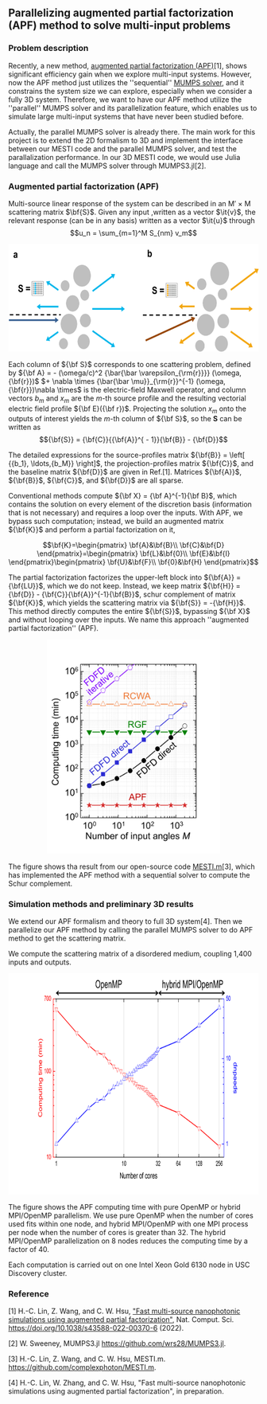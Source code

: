 ##  Parallelizing augmented partial factorization (APF) method to solve multi-input problems
 
### Problem description
Recently, a new method, [augmented partial factorization (APF)](https://arxiv.org/abs/2205.07887)[1], shows significant efficiency gain when we explore multi-input systems. However, now the APF method just utilizes the ''sequential'' [MUMPS solver](https://mumps-solver.org/index.php), and it constrains the system size we can explore, especially when we consider a fully 3D system. Therefore, we want to have our APF method utilize the ''parallel'' MUMPS solver and its parallelization feature, which enables us to simulate large multi-input systems that have never been studied before.
 
Actually, the parallel MUMPS solver is already there. The main work for this project is to extend the 2D formalism to 3D and implement the interface between our MESTI code and the parallel MUMPS solver, and test the parallalization performance. In our 3D MESTI code, we would use Julia language and call the MUMPS solver through MUMPS3.jl[2].

### Augmented partial factorization (APF)
Multi-source linear response of the system can be described in an M′ × M scattering matrix $\bf{S}$. Given any input
,written as a vector $\it{v}$, the relevant response (can be in any basis) written as a vector $\it{u}$ through
$$u_n = \sum_{m=1}^M S_{nm} v_m$$

<p align="center">
 <img src="./img/scattering_matrix.png" width="621.8" height="215.8">
</p>
 
Each column of ${\bf S}$ corresponds to one scattering problem, defined by ${\bf A} = - (\omega/c)^2 {\bar{\bar \varepsilon_{\rm{r}}}}  (\omega,{\bf{r}})$ $+ \nabla  \times {\bar{\bar \mu}}_{\rm{r}}^{-1} (\omega,{\bf{r}})\nabla  \times$ is the electric-field Maxwell operator, and column vectors $b_m$ and $x_m$ are the $m$-th source profile and the resulting vectorial electric field profile ${\bf E}({\bf r})$. Projecting the solution $x_m$ onto the outputs of interest yields the $m$-th column of ${\bf S}$, so the **S** can be written as
$${\bf{S}} = {\bf{C}}{{\bf{A}}^{ - 1}}{\bf{B}} - {\bf{D}}$$

The detailed expressions for the source-profiles matrix ${\bf{B}} = \left[ {{b_1}, \ldots,{b_M}} \right]$,
the projection-profiles matrix ${\bf{C}}$, and the baseline matrix ${\bf{D}}$ are given in Ref.[1].
Matrices ${\bf{A}}$, ${\bf{B}}$, ${\bf{C}}$, and ${\bf{D}}$ are all sparse. 

Conventional methods compute ${\bf X} = {\bf A}^{-1}{\bf B}$, which contains the solution on every element of the discretion basis (information that is not necessary) and requires a loop over the inputs. 
With APF, we bypass such computation; instead, we build an augmented matrix  ${\bf{K}}$ and perform a partial factorization on it,

$$\bf{K}=\begin{pmatrix}
\bf{A}&\bf{B}\\
\bf{C}&\bf{D}
\end{pmatrix}=\begin{pmatrix}
\bf{L}&\bf{0}\\
\bf{E}&\bf{I}
\end{pmatrix}\begin{pmatrix}
\bf{U}&\bf{F}\\
\bf{0}&\bf{H}
\end{pmatrix}$$

The partial factorization factorizes the upper-left block into ${\bf{A}} = {\bf{LU}}$, which we do not keep. Instead, we keep matrix ${\bf{H}} = {\bf{D}} - {\bf{C}}{\bf{A}}^{-1}{\bf{B}}$, schur complement of matrix ${\bf{K}}$, which yields the scattering matrix via ${\bf{S}} = -{\bf{H}}$. This method directly computes the entire ${\bf{S}}$, bypassing ${\bf X}$ and without looping over the inputs. We name this approach ''augmented partial factorization'' (APF).

<p align="center">
 <img src="./img/2d_benchmark.png" width="347.4" height="430.5">
</p>

The figure shows tha result from our open-source code [MESTI.m](https://github.com/complexphoton/MESTI.m)[3], which has implemented the APF method with a sequential solver to compute the Schur complement.

### Simulation methods and preliminary 3D results
We extend our APF formalism and theory to full 3D system[4]. Then we parallelize our APF method by calling the parallel MUMPS solver to do APF method to get the scattering matrix.
 
We compute the scattering matrix of a disordered medium, coupling 1,400 inputs and outputs.

<p align="center">
 <img src="./img/preliminary_3D.png" width="811.7" height="443.8">
</p>

The figure shows the APF computing time with pure OpenMP or hybrid MPI/OpenMP parallelism. We use pure OpenMP when the number of cores used fits within one node, and hybrid MPI/OpenMP with one MPI process per node when the number of cores is greater than 32. The hybrid MPI/OpenMP parallelization on 8 nodes reduces the computing time by a factor of 40.

Each computation is carried out on one Intel Xeon Gold 6130 node in USC Discovery cluster. 

### Reference
[1] H.-C. Lin, Z. Wang, and C. W. Hsu, ["Fast multi-source nanophotonic simulations using augmented partial factorization"](https://arxiv.org/abs/2205.07887), Nat. Comput. Sci. https://doi.org/10.1038/s43588-022-00370-6 (2022).

[2] W. Sweeney, MUMPS3.jl https://github.com/wrs28/MUMPS3.jl.

[3] H.-C. Lin, Z. Wang, and C. W. Hsu, MESTI.m. https://github.com/complexphoton/MESTI.m.

[4] H.-C. Lin, W. Zhang, and C. W. Hsu, "Fast multi-source nanophotonic simulations using augmented partial factorization", in preparation.
